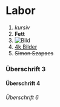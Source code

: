 # Labor


1. *kursiv*
1. **Fett**
1. ![Bild]()
1.  [4k Bilder](https://www.google.com/search?q=4k+bilder&client=firefox-b-ab&tbm=isch&source=iu&ictx=1&fir=CYhByLa0DVPypM%253A%252CYtmTJw9paLyXKM%252C_&usg=AI4_-kQefzWEm40Uu26JMDzo4ytc73utkA&sa=X&ved=2ahUKEwjzrejJsb_eAhUUhqYKHUqCDA8Q9QEwAHoECAYQBA#imgrc=ohCUj6V55Kh2TM:)
1. ~~Simon Szapacs~~  
### Überschrift 3 
#### Überschrift 4 
###### Überschrift 6
